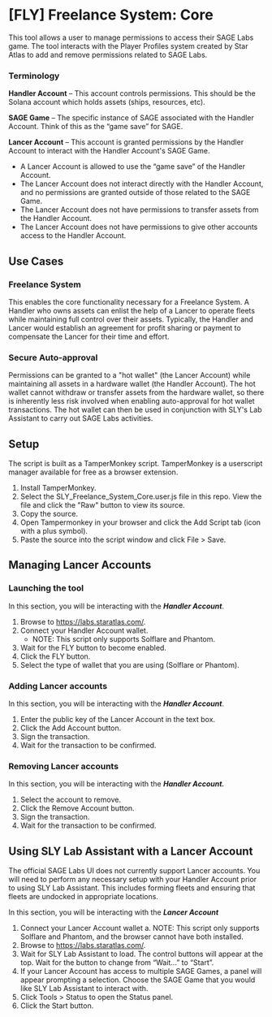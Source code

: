 # [FLY] Freelance System: Core
This tool allows a user to manage permissions to access their SAGE Labs game. The tool interacts with the Player Profiles system created by Star Atlas to add and remove permissions related to SAGE Labs.

### Terminology
**Handler Account** – This account controls permissions. This should be the Solana account which holds assets (ships, resources, etc).

**SAGE Game** – The specific instance of SAGE associated with the Handler Account. Think of this as the “game save” for SAGE.

**Lancer Account** – This account is granted permissions by the Handler Account to interact with the Handler Account's SAGE Game.
* A Lancer Account is allowed to use the “game save” of the Handler Account.
* The Lancer Account does not interact directly with the Handler Account, and no permissions are granted outside of those related to the SAGE Game.
* The Lancer Account does not have permissions to transfer assets from the Handler Account.
* The Lancer Account does not have permissions to give other accounts access to the Handler Account.

## Use Cases
### Freelance System
This enables the core functionality necessary for a Freelance System. A Handler who owns assets can enlist the help of a Lancer to operate fleets while maintaining full control over their assets. Typically, the Handler and Lancer would establish an agreement for profit sharing or payment to compensate the Lancer for their time and effort.

### Secure Auto-approval
Permissions can be granted to a "hot wallet" (the Lancer Account) while maintaining all assets in a hardware wallet (the Handler Account). The hot wallet cannot withdraw or transfer assets from the hardware wallet, so there is inherently less risk involved when enabling auto-approval for hot wallet transactions. The hot wallet can then be used in conjunction with SLY's Lab Assistant to carry out SAGE Labs activities.

## Setup
The script is built as a TamperMonkey script. TamperMonkey is a userscript manager available for free as a browser extension.
1.	Install TamperMonkey.
2.	Select the SLY_Freelance_System_Core.user.js file in this repo. View the file and click the "Raw" button to view its source.
3.	Copy the source.
4.	Open Tampermonkey in your browser and click the Add Script tab (icon with a plus symbol).
5.	Paste the source into the script window and click File > Save.

## Managing Lancer Accounts

### Launching the tool
In this section, you will be interacting with the ***Handler Account***.

1.	Browse to https://labs.staratlas.com/.
2.	Connect your Handler Account wallet.
    * NOTE: This script only supports Solflare and Phantom.
3.	Wait for the FLY button to become enabled.
4.	Click the FLY button.
5.	Select the type of wallet that you are using (Solflare or Phantom).

### Adding Lancer accounts
In this section, you will be interacting with the ***Handler Account***.

1.	Enter the public key of the Lancer Account in the text box.
2.	Click the Add Account button.
3.	Sign the transaction.
4.	Wait for the transaction to be confirmed.

### Removing Lancer accounts
In this section, you will be interacting with the ***Handler Account.***

1.	Select the account to remove.
2.	Click the Remove Account button.
3.	Sign the transaction.
4.	Wait for the transaction to be confirmed.

## Using SLY Lab Assistant with a Lancer Account
The official SAGE Labs UI does not currently support Lancer accounts. You will need to perform any necessary setup with your Handler Account prior to using SLY Lab Assistant. This includes forming fleets and ensuring that fleets are undocked in appropriate locations.

In this section, you will be interacting with the ***Lancer Account***

1.	Connect your Lancer Account wallet
a.	NOTE: This script only supports Solflare and Phantom, and the browser cannot have both installed.
2.	Browse to https://labs.staratlas.com/.
3.	Wait for SLY Lab Assistant to load. The control buttons will appear at the top. Wait for the button to change from “Wait…” to “Start”.
4.	If your Lancer Account has access to multiple SAGE Games, a panel will appear prompting a selection. Choose the SAGE Game that you would like SLY Lab Assistant to interact with.
5.	Click Tools > Status to open the Status panel.
6.	Click the Start button.
